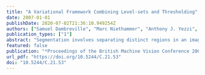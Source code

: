 ```yaml
---
title: "A Variational Framework Combining Level-sets and Thresholding"
date: 2007-01-01
publishDate: 2020-07-02T21:36:10.949254Z
authors: ["Samuel Dambreville", "Marc Niethammer", "Anthony J. Yezzi", "Allen R. Tannenbaum"]
publication_types: ["1"]
abstract: "Segmentation involves separating distinct regions in an image. In this note, we present a novel variational approach to perform this task. We propose an energy functional that naturally combines two segmentation techniques usually applied separately: intensity thresholding and geometric active contours. Although our method can deal with more complex image statistics, intensity averages are used to separate regions, in this present work. The proposed approach affords interesting properties that can lead to sensible segmentation results."
featured: false
publication: "*Proceedings of the British Machine Vision Conference 2007, University of Warwick, UK, September 10-13, 2007*"
url_pdf: "https://doi.org/10.5244/C.21.53"
doi: "10.5244/C.21.53"
---
```


